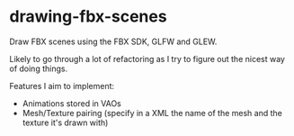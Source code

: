 # drawing-fbx-scenes
Draw FBX scenes using the FBX SDK, GLFW and GLEW. 


Likely to go through a lot of refactoring as I try to figure out the nicest way of doing things.

Features I aim to implement:
- Animations stored in VAOs
- Mesh/Texture pairing (specify in a XML the name of the mesh and the texture it's drawn with)
